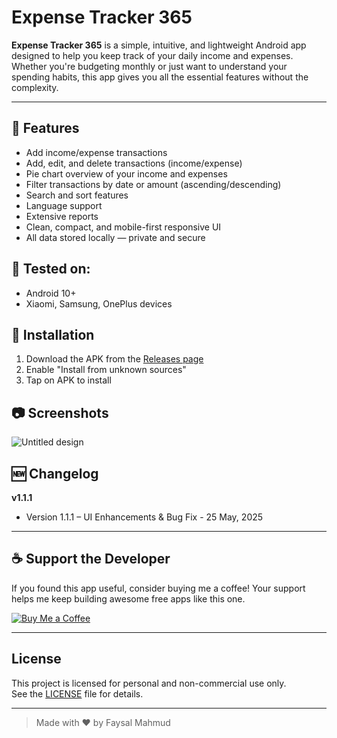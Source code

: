 # Expense Tracker 365

**Expense Tracker 365** is a simple, intuitive, and lightweight Android app designed to help you keep track of your daily income and expenses. Whether you're budgeting monthly or just want to understand your spending habits, this app gives you all the essential features without the complexity.

---

## 📱 Features
- Add income/expense transactions
- Add, edit, and delete transactions (income/expense)
- Pie chart overview of your income and expenses
- Filter transactions by date or amount (ascending/descending)
- Search and sort features
- Language support
- Extensive reports
- Clean, compact, and mobile-first responsive UI
- All data stored locally — private and secure

## 🧪 Tested on:
- Android 10+
- Xiaomi, Samsung, OnePlus devices

## 🚀 Installation
1. Download the APK from the [Releases page](https://github.com/faysalmahmud74/expensetracker365/releases)
2. Enable "Install from unknown sources"
3. Tap on APK to install

## 📷 Screenshots
![Untitled design](https://github.com/user-attachments/assets/8091cd40-c143-4a7c-901e-e5443d87736a)


## 🆕 Changelog
**v1.1.1**
- Version 1.1.1 – UI Enhancements & Bug Fix - 25 May, 2025

---

## ☕ Support the Developer

If you found this app useful, consider buying me a coffee! Your support helps me keep building awesome free apps like this one.

[![Buy Me a Coffee](https://www.buymeacoffee.com/assets/img/custom_images/orange_img.png)](https://www.buymeacoffee.com/faysalmahmud)

---

## License

This project is licensed for personal and non-commercial use only.  
See the [LICENSE](LICENSE) file for details.

---

> Made with ❤️ by Faysal Mahmud

